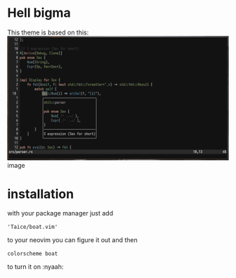# Hell bigma
This theme is based on this:
![image](boat.png)
image

# installation
with your package manager just add
```
'Taice/boat.vim'
```
to your neovim you can figure it out
and then

```
colorscheme boat
```

to turn it on :nyaah:
